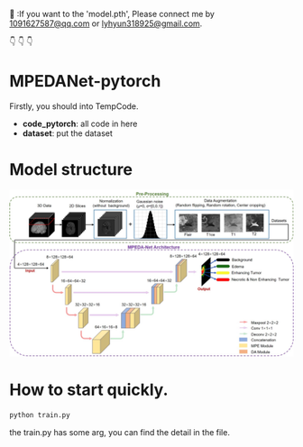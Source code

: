 :rabbit: :If you want to the 'model.pth', Please connect me by 1091627587@qq.com or lyhyun318925@gmail.com.


:point_down: :point_down: :point_down:

# MPEDANet-pytorch
  Firstly, you should into TempCode.
  - **code_pytorch**: all code in here
  - **dataset**: put the dataset

# Model structure
![MPEDA-Net](./picture/MPEDANet.jpg)

# How to start quickly.
  ```bash
  python train.py
```

the train.py has some arg, you can find the detail in the file.

